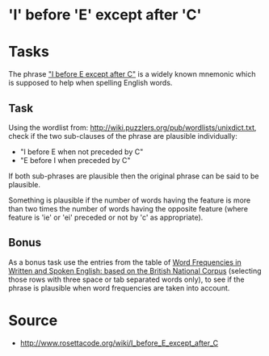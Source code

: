 # 'I' before 'E' except after 'C'

# Tasks
The phrase ["I before E except after C"][mnemonic] is a widely known mnemonic which is supposed to help when spelling English words.

## Task
Using the wordlist from: http://wiki.puzzlers.org/pub/wordlists/unixdict.txt, check if the two sub-clauses of the phrase are plausible individually:
* "I before E when not preceded by C"
* "E before I when preceded by C"

If both sub-phrases are plausible then the original phrase can be said to be plausible.

Something is plausible if the number of words having the feature is more than two times the number of words having the opposite feature (where feature is 'ie' or 'ei' preceded or not by 'c' as appropriate).

## Bonus
As a bonus task use the entries from the table of [Word Frequencies in Written and Spoken English: based on the British National Corpus][wordlist2] (selecting those rows with three space or tab separated words only), to see if the phrase is plausible when word frequencies are taken into account.

# Source
* http://www.rosettacode.org/wiki/I_before_E_except_after_C

[mnemonic]: https://en.wikipedia.org/wiki/I_before_E_except_after_C
[wordlist]: http://wiki.puzzlers.org/pub/wordlists/unixdict.txt
[wordlist2]: http://ucrel.lancs.ac.uk/bncfreq/lists/1_2_all_freq.txt
